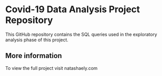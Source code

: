 # Covid-19 Data Analysis Project Repository
This GitHub repository contains the SQL queries used in the exploratory analysis phase of this project.

## More information 
To view the full project visit natashaely.com 
